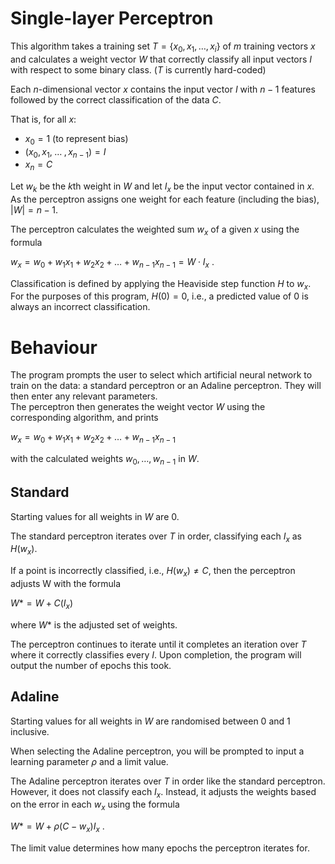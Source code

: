 # Single-layer Perceptron

This algorithm takes a training set $`T = \{x_0, x_1, \ldots, x_i\}`$ of $`m`$ training vectors $`x`$ and calculates a weight vector $`W`$ that
correctly classify all input vectors $`I`$ with respect to some binary class. ($`T`$ is currently hard-coded)

Each $`n`$-dimensional vector $`x`$ contains the input vector $`I`$ with $`n-1`$ features followed by the correct
classification of the data $`C`$.


That is, for all $`x`$:
- $`x_0 = 1`$ (to represent bias)
- $`(x_0, x_1,\;\ldots\;,x_{n-1}) = I`$
- $`x_n = C`$


Let $`w_k`$ be the $`k`$th weight in $`W`$ and let $`I_x`$ be the input vector contained in $`x`$.\
As the perceptron assigns one weight for each feature (including the bias), $`|W| = n-1`$.

The perceptron calculates the weighted sum $`w_x`$ of a given $`x`$ using the formula

$`w_x = w_0 + w_1x_1+ w_2x_2 +\ldots+w_{n-1}x_{n-1} = W \cdot I_x`$ .

Classification is defined by applying the Heaviside step function $`H`$ to $`w_x`$.\
For the purposes of this program, $`H(0) = 0`$, i.e., a predicted value of $`0`$ is always an incorrect classification.

# Behaviour

The program prompts the user to select which artificial neural network to train on the data:
a standard perceptron or an Adaline perceptron. They will then enter any relevant parameters.\
The perceptron then generates the weight vector $`W`$ using the corresponding algorithm, and prints

$`w_x = w_0 + w_1x_1+ w_2x_2 +\ldots+w_{n-1}x_{n-1}`$

with the calculated weights $`w_0, \ldots, w_{n-1}`$ in $`W`$.

## Standard

Starting values for all weights in $W$ are $0$.

The standard perceptron iterates over $`T`$ in order, classifying each $`I_x`$ as $`H(w_x)`$.

If a point is incorrectly classified, i.e., $`H(w_x) \neq C`$, then the perceptron adjusts W
with the formula

$`W* = W + C(I_x)`$

where $`W*`$ is the adjusted set of weights.

The perceptron continues to iterate until it completes an iteration over $`T`$ where it correctly classifies every $`I`$.
Upon completion, the program will output the number of epochs this took.

## Adaline

Starting values for all weights in $W$ are randomised between $0$ and $1$ inclusive.

When selecting the Adaline perceptron, you will be prompted to input a learning parameter $`\rho`$ and a limit value.

The Adaline perceptron iterates over $`T`$ in order like the standard perceptron. However, it does not classify each
$`I_x`$. Instead, it adjusts the weights based on the error in each $`w_x`$ using the formula

$`W* = W + \rho(C-w_x)I_x`$ .

The limit value determines how many epochs the perceptron iterates for.